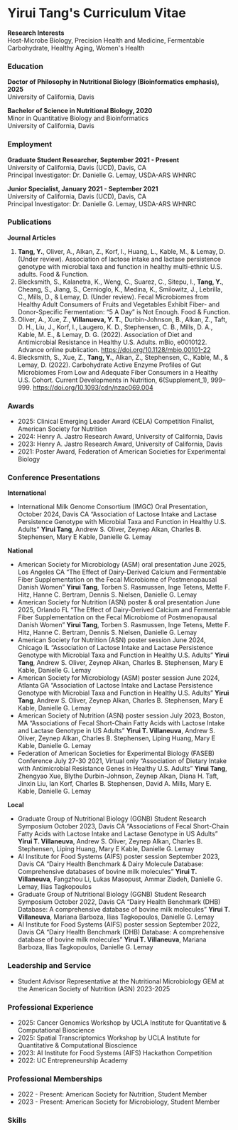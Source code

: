 # Yirui Tang's Curriculum Vitae  
**Research Interests**   
Host-Microbe Biology, Precision Health and Medicine, Fermentable Carbohydrate, Healthy Aging, Women's Health

### Education
**Doctor of Philosophy in Nutritional Biology (Bioinformatics emphasis), 2025**    
University of California, Davis  

**Bachelor of Science in Nutritional Biology, 2020**   
Minor in Quantitative Biology and Bioinformatics   
University of California, Davis

### Employment
**Graduate Student Researcher, September 2021 - Present**   
University of California, Davis (UCD), Davis, CA    
Principal Investigator: Dr. Danielle G. Lemay, USDA-ARS WHNRC    

**Junior Specialist, January 2021 - September 2021**   
University of California, Davis (UCD), Davis, CA   
Principal Investigator: Dr. Danielle G. Lemay, USDA-ARS WHNRC

### Publications
**Journal Articles**
1. **Tang, Y.**, Oliver, A., Alkan, Z., Korf, I., Huang, L., Kable, M., & Lemay, D. (Under review). Association of lactose intake and lactase persistence genotype with microbial taxa and function in healthy multi-ethnic U.S. adults. Food & Function.
2. Blecksmith, S., Kalanetra, K., Weng, C., Suarez, C., Sitepu, I., **Tang, Y.**, Cheang, S., Jiang, S., Cernioglo, K., Medina, K., Smilowitz, J., Lebrilla, C., Mills, D., & Lemay, D. (Under review). Fecal Microbiomes from Healthy Adult Consumers of Fruits and Vegetables Exhibit Fiber- and Donor-Specific Fermentation: “5 A Day” is Not Enough. Food & Function.
3. Oliver, A., Xue, Z., **Villanueva, Y. T.**, Durbin-Johnson, B., Alkan, Z., Taft, D. H., Liu, J., Korf, I., Laugero, K. D., Stephensen, C. B., Mills, D. A., Kable, M. E., & Lemay, D. G. (2022). Association of Diet and Antimicrobial Resistance in Healthy U.S. Adults. mBio, e0010122. Advance online publication. https://doi.org/10.1128/mbio.00101-22
4. Blecksmith, S., Xue, Z., **Tang, Y.**, Alkan, Z., Stephensen, C., Kable, M., & Lemay, D. (2022). Carbohydrate Active Enzyme Profiles of Gut Microbiomes From Low and Adequate Fiber Consumers in a Healthy U.S. Cohort. Current Developments in Nutrition, 6(Supplement_1), 999–999. https://doi.org/10.1093/cdn/nzac069.004

### Awards
* 2025: Clinical Emerging Leader Award (CELA) Competition Finalist, American Society for Nutrition
* 2024: Henry A. Jastro Research Award, University of California, Davis
* 2023: Henry A. Jastro Research Award, University of California, Davis
* 2021: Poster Award, Federation of American Societies for Experimental Biology

### Conference Presentations
**International**
* International Milk Genome Consortium (IMGC) Oral Presentation, October 2024, Davis CA “Association of Lactose Intake and Lactase Persistence Genotype with Microbial Taxa and Function in Healthy U.S. Adults” **Yirui Tang**, Andrew S. Oliver, Zeynep Alkan, Charles B. Stephensen, Mary E Kable, Danielle G. Lemay

**National**
* American Society for Microbiology (ASM) oral presentation June 2025, Los Angeles CA “The Effect of Dairy-Derived Calcium and Fermentable Fiber Supplementation on the Fecal Microbiome of Postmenopausal Danish Women” **Yirui Tang**, Torben S. Rasmussen, Inge Tetens, Mette F. Hitz, Hanne C. Bertram, Dennis S. Nielsen, Danielle G. Lemay
* American Society for Nutrition (ASN) poster & oral presentation June 2025, Orlando FL “The Effect of Dairy-Derived Calcium and Fermentable Fiber Supplementation on the Fecal Microbiome of Postmenopausal Danish Women” **Yirui Tang**, Torben S. Rasmussen, Inge Tetens, Mette F. Hitz, Hanne C. Bertram, Dennis S. Nielsen, Danielle G. Lemay
* American Society for Nutrition (ASN) poster session June 2024, Chicago IL “Association of Lactose Intake and Lactase Persistence Genotype with Microbial Taxa and Function in Healthy U.S. Adults” **Yirui Tang**, Andrew S. Oliver, Zeynep Alkan, Charles B. Stephensen, Mary E Kable, Danielle G. Lemay
* American Society for Microbiology (ASM) poster session June 2024, Atlanta GA “Association of Lactose Intake and Lactase Persistence Genotype with Microbial Taxa and Function in Healthy U.S. Adults” **Yirui Tang**, Andrew S. Oliver, Zeynep Alkan, Charles B. Stephensen, Mary E Kable, Danielle G. Lemay
* American Society of Nutrition (ASN) poster session July 2023, Boston, MA “Associations of Fecal Short-Chain Fatty Acids with Lactose Intake and Lactase Genotype in US Adults” **Yirui T. Villaneuva**, Andrew S. Oliver, Zeynep Alkan, Charles B. Stephensen, Liping Huang, Mary E Kable, Danielle G. Lemay
* Federation of American Societies for Experimental Biology (FASEB) Conference July 27-30 2021, Virtual only “Association of Dietary Intake with Antimicrobial Resistance Genes in Healthy U.S. Adults” **Yirui Tang**, Zhengyao Xue, Blythe Durbin-Johnson, Zeynep Alkan, Diana H. Taft, Jinxin Liu, Ian Korf, Charles B. Stephensen, David A. Mills, Mary E. Kable, Danielle G. Lemay

**Local**
* Graduate Group of Nutritional Biology (GGNB) Student Research Symposium October 2023, Davis CA “Associations of Fecal Short-Chain Fatty Acids with Lactose Intake and Lactase Genotype in US Adults” **Yirui T. Villaneuva**, Andrew S. Oliver, Zeynep Alkan, Charles B. Stephensen, Liping Huang, Mary E Kable, Danielle G. Lemay
* AI Institute for Food Systems (AIFS) poster session September 2023, Davis CA “Dairy Health Benchmark & Dairy Molecule Database: Comprehensive databases of bovine milk molecules” **Yirui T. Villaneuva**, Fangzhou Li, Lukas Masopust, Ammar Ziadeh, Danielle G. Lemay, Ilias Tagkopoulos
* Graduate Group of Nutritional Biology (GGNB) Student Research Symposium October 2022, Davis CA “Dairy Health Benchmark (DHB) Database: A comprehensive database of bovine milk molecules” **Yirui T. Villaneuva**, Mariana Barboza, Ilias Tagkopoulos, Danielle G. Lemay
* AI Institute for Food Systems (AIFS) poster session September 2022, Davis CA “Dairy Health Benchmark (DHB) Database: A comprehensive database of bovine milk molecules” **Yirui T. Villaneuva**, Mariana Barboza, Ilias Tagkopoulos, Danielle G. Lemay

### Leadership and Service
* Student Advisor Representative at the Nutritional Microbiology GEM at the American Society of Nutrition (ASN) 2023-2025

### Professional Experience
* 2025: Cancer Genomics Workshop by UCLA Institute for Quantitative & Computational Bioscience
* 2025: Spatial Transcriptomics Workshop by UCLA Institute for Quantitative & Computational Bioscience
* 2023: AI Institute for Food Systems (AIFS) Hackathon Competition
* 2022: UC Entrepreneurship Academy

### Professional Memberships
* 2022 - Present: American Society for Nutrition, Student Member
* 2023 - Present: American Society for Microbiology, Student Member

### Skills
